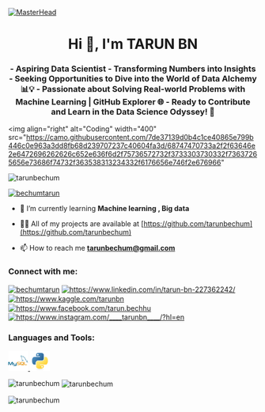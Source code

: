 [![MasterHead](https://www.google.com/search?q=animated+banner+gif+for+data+science&tbm=isch&ved=2ahUKEwjJ8eTitPiDAxVNh2MGHaJoBD8Q2-cCegQIABAA&oq=animated+banner+gif+for+data+science&gs_lcp=CgNpbWcQAzoECCMQJzoFCAAQgAQ6BggAEAgQHjoHCAAQgAQQGDoJCAAQgAQQGBAKOggIABCABBCxAzoOCAAQgAQQigUQsQMQgwE6BggAEAUQHlCgC1jH3gFgoOIBaAdwAHgBgAHcAYgBpyKSAQY0NS40LjGYAQCgAQGqAQtnd3Mtd2l6LWltZ8ABAQ&sclient=img&ei=1kKyZcmuDc2OjuMPotGR-AM&bih=730&biw=1536&rlz=1C1CHBF_enIN1078IN1078&hl=en#imgrc=1W2U_NdWTynY7M)](https://rishavchanda.io)

<h1 align="center">Hi 👋, I'm TARUN BN</h1>
<h3 align="center">- Aspiring Data Scientist - Transforming Numbers into Insights - Seeking Opportunities to Dive into the World of Data Alchemy 📊💡 - Passionate about Solving Real-world Problems with Machine Learning | GitHub Explorer 🌐 - Ready to Contribute and Learn in the Data Science Odyssey! 🌟</h3>

<img align="right" alt="Coding" width="400" src="https://camo.githubusercontent.com/7de37139d0b4c1ce40865e799b446c0e963a3dd8fb68d239707237c40604fa3d/68747470733a2f2f63646e2e6472696262626c652e636f6d2f75736572732f3733303730332f73637265656e73686f74732f363538313234332f6176656e746f2e676966"

<p align="left"> <img src="https://komarev.com/ghpvc/?username=tarunbechum&label=Profile%20views&color=0e75b6&style=flat" alt="tarunbechum" /> </p>

<p align="left"> <a href="https://twitter.com/bechumtarun" target="blank"><img src="https://img.shields.io/twitter/follow/bechumtarun?logo=twitter&style=for-the-badge" alt="bechumtarun" /></a> </p>

- 🌱 I’m currently learning **Machine learning , Big data**

- 👨‍💻 All of my projects are available at [https://github.com/tarunbechum](https://github.com/tarunbechum)

- 📫 How to reach me **tarunbechum@gmail.com**

<h3 align="left">Connect with me:</h3>
<p align="left">
<a href="https://twitter.com/bechumtarun" target="blank"><img align="center" src="https://raw.githubusercontent.com/rahuldkjain/github-profile-readme-generator/master/src/images/icons/Social/twitter.svg" alt="bechumtarun" height="30" width="40" /></a>
<a href="https://linkedin.com/in/https://www.linkedin.com/in/tarun-bn-227362242/" target="blank"><img align="center" src="https://raw.githubusercontent.com/rahuldkjain/github-profile-readme-generator/master/src/images/icons/Social/linked-in-alt.svg" alt="https://www.linkedin.com/in/tarun-bn-227362242/" height="30" width="40" /></a>
<a href="https://kaggle.com/https://www.kaggle.com/tarunbn" target="blank"><img align="center" src="https://raw.githubusercontent.com/rahuldkjain/github-profile-readme-generator/master/src/images/icons/Social/kaggle.svg" alt="https://www.kaggle.com/tarunbn" height="30" width="40" /></a>
<a href="https://fb.com/https://www.facebook.com/tarun.bechhu" target="blank"><img align="center" src="https://raw.githubusercontent.com/rahuldkjain/github-profile-readme-generator/master/src/images/icons/Social/facebook.svg" alt="https://www.facebook.com/tarun.bechhu" height="30" width="40" /></a>
<a href="https://instagram.com/https://www.instagram.com/____tarunbn____/?hl=en" target="blank"><img align="center" src="https://raw.githubusercontent.com/rahuldkjain/github-profile-readme-generator/master/src/images/icons/Social/instagram.svg" alt="https://www.instagram.com/____tarunbn____/?hl=en" height="30" width="40" /></a>
</p>

<h3 align="left">Languages and Tools:</h3>
<p align="left"> <a href="https://www.mysql.com/" target="_blank" rel="noreferrer"> <img src="https://raw.githubusercontent.com/devicons/devicon/master/icons/mysql/mysql-original-wordmark.svg" alt="mysql" width="40" height="40"/> </a> <a href="https://www.python.org" target="_blank" rel="noreferrer"> <img src="https://raw.githubusercontent.com/devicons/devicon/master/icons/python/python-original.svg" alt="python" width="40" height="40"/> </a> </p>

<p><img align="left" src="https://github-readme-stats.vercel.app/api/top-langs?username=tarunbechum&show_icons=true&locale=en&layout=compact" alt="tarunbechum" /></p>

<p>&nbsp;<img align="center" src="https://github-readme-stats.vercel.app/api?username=tarunbechum&show_icons=true&locale=en" alt="tarunbechum" /></p>

<p><img align="center" src="https://github-readme-streak-stats.herokuapp.com/?user=tarunbechum&" alt="tarunbechum" /></p>
